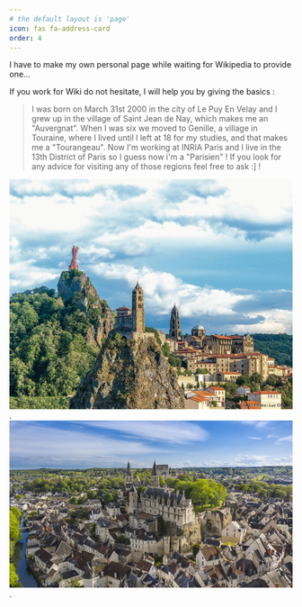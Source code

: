```yaml
---
# the default layout is 'page'
icon: fas fa-address-card
order: 4
---
```



 I have to make my own personal page while waiting for Wikipedia to provide one...

 If you work for Wiki do not hesitate, I will help you by giving the basics :

> I was born on March 31st 2000 in the city of Le Puy En Velay and I grew up in the village of Saint Jean de Nay, which makes me an "Auvergnat". When I was six we moved to Genille, a village in Touraine, where I lived until I left at 18 for my studies, and that makes me a "Tourangeau". Now I'm working at INRIA Paris and I live in the 13th District of Paris so I guess now i'm a "Parisien" ! If you look for any advice for visiting any of those regions feel free to ask :] !

![Le Puy-en-Velay](https://github.com/Babmichel/babmichel.github.io/blob/main/assets/lepuy.jpg).
![Loches](https://github.com/Babmichel/babmichel.github.io/blob/main/assets/loches.jpg).
